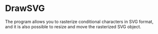 # DrawSVG

The program allows you to rasterize conditional characters in SVG format, and it is also possible to resize and move the rasterized SVG object.

